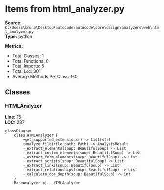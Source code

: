 # Items from html_analyzer.py

**Source:** `C:\Users\bruno\Desktop\autocode\autocode\core\design\analyzers\web\html_analyzer.py`  
**Type:** python

**Metrics:**
- Total Classes: 1
- Total Functions: 0
- Total Imports: 5
- Total Loc: 301
- Average Methods Per Class: 9.0

## Classes

### HTMLAnalyzer

**Line:** 15  
**LOC:** 287  

```mermaid
classDiagram
    class HTMLAnalyzer {
        +get_supported_extensions() -> List[str]
        +analyze_file(file_path: Path) -> AnalysisResult
        -_extract_elements(soup: BeautifulSoup) -> List
        -_extract_custom_elements(soup: BeautifulSoup) -> List
        -_extract_form_elements(soup: BeautifulSoup) -> List
        -_extract_scripts(soup: BeautifulSoup) -> List
        -_extract_links(soup: BeautifulSoup) -> List
        -_extract_relationships(soup: BeautifulSoup) -> List
        -_calculate_dom_depth(soup: BeautifulSoup) -> int
    }
    BaseAnalyzer <|-- HTMLAnalyzer

```

